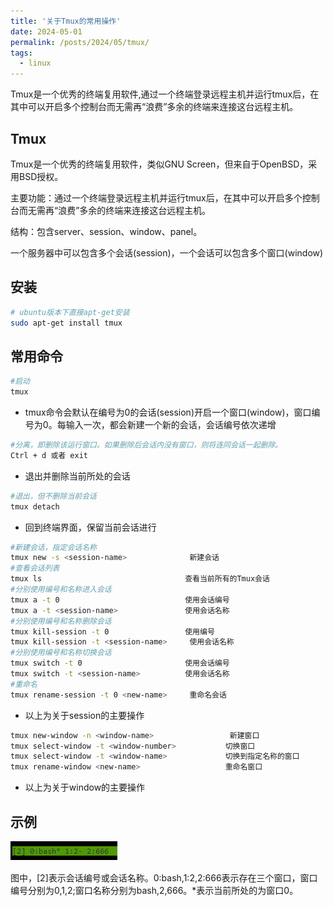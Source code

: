 ```yaml
---
title: '关于Tmux的常用操作'
date: 2024-05-01
permalink: /posts/2024/05/tmux/
tags:
  - linux
---
```


Tmux是一个优秀的终端复用软件,通过一个终端登录远程主机并运行tmux后，在其中可以开启多个控制台而无需再“浪费”多余的终端来连接这台远程主机。

## Tmux

Tmux是一个优秀的终端复用软件，类似GNU Screen，但来自于OpenBSD，采用BSD授权。

主要功能：通过一个终端登录远程主机并运行tmux后，在其中可以开启多个控制台而无需再“浪费”多余的终端来连接这台远程主机。

结构：包含server、session、window、panel。

一个服务器中可以包含多个会话(session)，一个会话可以包含多个窗口(window)

##  安装

```bash
# ubuntu版本下直接apt-get安装
sudo apt-get install tmux
```

## 常用命令

```bash
#启动
tmux
```

- tmux命令会默认在编号为0的会话(session)开启一个窗口(window)，窗口编号为0。每输入一次，都会新建一个新的会话，会话编号依次递增

```bash
#分离，即删除该运行窗口。如果删除后会话内没有窗口，则将连同会话一起删除。
Ctrl + d 或者 exit
```

- 退出并删除当前所处的会话

```bash
#退出，但不删除当前会话
tmux detach
```

- 回到终端界面，保留当前会话进行

```bash
#新建会话，指定会话名称
tmux new -s <session-name>              新建会话
#查看会话列表
tmux ls                                查看当前所有的Tmux会话
#分别使用编号和名称进入会话
tmux a -t 0                            使用会话编号
tmux a -t <session-name>               使用会话名称
#分别使用编号和名称删除会话
tmux kill-session -t 0                 使用编号
tmux kill-session -t <session-name>     使用会话名称
#分别使用编号和名称切换会话
tmux switch -t 0                       使用会话编号
tmux switch -t <session-name>          使用会话名称
#重命名
tmux rename-session -t 0 <new-name>     重命名会话
```
- 以上为关于session的主要操作

```bash
tmux new-window -n <window-name>                 新建窗口
tmux select-window -t <window-number>           切换窗口
tmux select-window -t <window-name>             切换到指定名称的窗口
tmux rename-window <new-name>                   重命名窗口
```

- 以上为关于window的主要操作


## 示例

![image-20240430201442546](/images/image-tmux.png)

图中，[2]表示会话编号或会话名称。0:bash,1:2,2:666表示存在三个窗口，窗口编号分别为0,1,2;窗口名称分别为bash,2,666。*表示当前所处的为窗口0。
